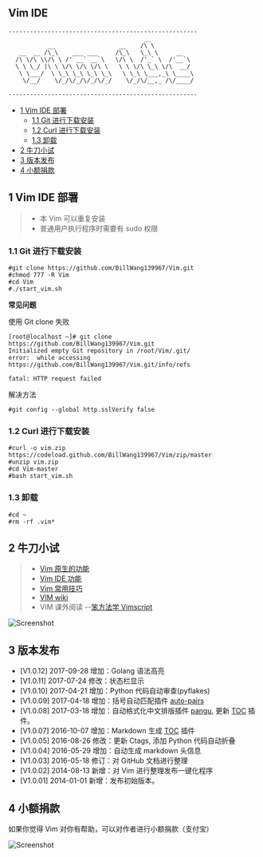 ## Vim IDE

```
-----------------------------------------------------
                                      __
           __                  __    /\ \
   __  __ /\_\    ___ ___     /\_\   \_\ \     __
  /\ \/\ \\/\ \ /' __` __`\   \/\ \  /'_` \  /'__`\
  \ \ \_/ |\ \ \/\ \/\ \/\ \   \ \ \/\ \_\ \/\  __/
   \ \___/  \ \_\ \_\ \_\ \_\   \ \_\ \___,_\ \____\
    \/__/    \/_/\/_/\/_/\/_/    \/_/\/__,_ /\/____/

-----------------------------------------------------
```

<!-- vim-markdown-toc GFM -->
* [1 Vim IDE 部署](#1-vim-ide-部署)
    * [1.1 Git 进行下载安装](#11-git-进行下载安装)
    * [1.2 Curl 进行下载安装](#12-curl-进行下载安装)
    * [1.3 卸载](#13-卸载)
* [2 牛刀小试](#2-牛刀小试)
* [3 版本发布](#3-版本发布)
* [4 小额捐款](#4-小额捐款)

<!-- vim-markdown-toc -->

## 1 Vim IDE 部署

> * 本 Vim 可以重复安装
> * 普通用户执行程序时需要有 sudo 权限

### 1.1 Git 进行下载安装
```
#git clone https://github.com/BillWang139967/Vim.git
#chmod 777 -R Vim
#cd Vim
#./start_vim.sh
```
**常见问题**

使用 Git clone 失败

```
[root@localhost ~]# git clone https://github.com/BillWang139967/Vim.git
Initialized empty Git repository in /root/Vim/.git/
error:  while accessing https://github.com/BillWang139967/Vim.git/info/refs

fatal: HTTP request failed
```
解决方法
```
#git config --global http.sslVerify false
```
### 1.2 Curl 进行下载安装

```
#curl -o vim.zip https://codeload.github.com/BillWang139967/Vim/zip/master
#unzip vim.zip
#cd Vim-master
#bash start_vim.sh
```
### 1.3 卸载
```
#cd ~
#rm -rf .vim*
```

## 2 牛刀小试

> * [Vim 原生的功能](doc/vim.md)
> * [Vim IDE 功能](doc/ide.md)
> * [Vim 常用技巧](https://github.com/BillWang139967/Vim/wiki/vim_skill)
> * [VIM wiki](https://github.com/BillWang139967/Vim/wiki)
> * VIM 课外阅读 --[笨方法学 Vimscript](http://learnvimscriptthehardway.onefloweroneworld.com/)

![Screenshot](https://github.com/BillWang139967/Vim/raw/master/images/vim.jpg)

## 3 版本发布

* [V1.0.12]  2017-09-28  增加：Golang 语法高亮
* [V1.0.11]  2017-07-24  修改：状态栏显示
* [V1.0.10]  2017-04-21  增加：Python 代码自动审查(pyflakes)
* [V1.0.09]  2017-04-18  增加：括号自动匹配插件 [auto-pairs](https://github.com/jiangmiao/auto-pairs)
* [V1.0.08]  2017-03-18  增加：自动格式化中文排版插件 [pangu](https://github.com/hotoo/pangu.vim), 更新 [TOC](https://github.com/mzlogin/vim-markdown-toc) 插件。
* [V1.0.07]  2016-10-07  增加：Markdown 生成 [TOC](https://github.com/mzlogin/vim-markdown-toc) 插件
* [V1.0.05]  2016-08-26  修改：更新 Ctags, 添加 Python 代码自动折叠
* [V1.0.04]  2016-05-29  增加：自动生成 markdown 头信息
* [V1.0.03]  2016-05-18  修订：对 GitHub 文档进行整理
* [V1.0.02]  2014-08-13  新增：对 Vim 进行整理发布一键化程序
* [V1.0.01]  2014-01-01  新增：发布初始版本。

## 4 小额捐款

如果你觉得 Vim 对你有帮助，可以对作者进行小额捐款（支付宝）

![Screenshot](images/5.jpg)

